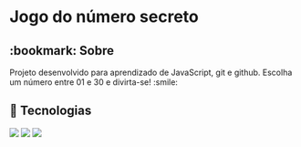 <h1>Jogo do número secreto</h1>

<h2> :bookmark: Sobre</h2>
<p>Projeto desenvolvido para aprendizado de JavaScript, git e github.
Escolha um número entre 01 e 30 e divirta-se! :smile: </p>

## :rocket: Tecnologias

<div>
  <img src="https://img.shields.io/badge/HTML-239120?style=for-the-badge&logo=html5&logoColor=white">
  <img src="https://img.shields.io/badge/CSS-239120?&style=for-the-badge&logo=css3&logoColor=white">
  <img src="https://img.shields.io/badge/JavaScript-F7DF1E?style=for-the-badge&logo=javascript&logoColor=black">
</div>
